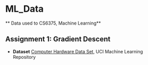 # ML_Data
** Data used to CS6375, Machine Learning**
## Assignment 1: Gradient Descent
- **Dataset** [Computer Hardware Data Set](https://archive.ics.uci.edu/ml/datasets/Computer+Hardware), UCI Machine Learning Repository
